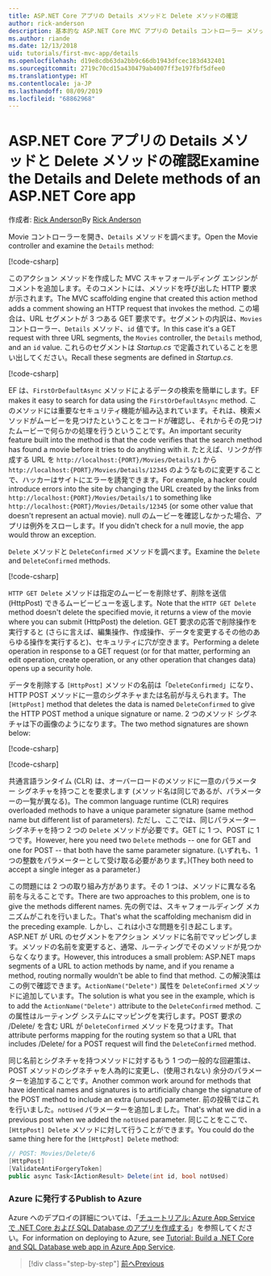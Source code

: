 ```yaml
---
title: ASP.NET Core アプリの Details メソッドと Delete メソッドの確認
author: rick-anderson
description: 基本的な ASP.NET Core MVC アプリの Details コントローラー メソッドとビューについて説明します。
ms.author: riande
ms.date: 12/13/2018
uid: tutorials/first-mvc-app/details
ms.openlocfilehash: d19e8cdb63da2bb9c66db1943dfcec183d432401
ms.sourcegitcommit: 2719c70cd15a430479ab4007ff3e197fbf5dfee0
ms.translationtype: HT
ms.contentlocale: ja-JP
ms.lasthandoff: 08/09/2019
ms.locfileid: "68862968"
---
```

# <a name="examine-the-details-and-delete-methods-of-an-aspnet-core-app"></a><span data-ttu-id="c0775-103">ASP.NET Core アプリの Details メソッドと Delete メソッドの確認</span><span class="sxs-lookup"><span data-stu-id="c0775-103">Examine the Details and Delete methods of an ASP.NET Core app</span></span>

<span data-ttu-id="c0775-104">作成者: [Rick Anderson](https://twitter.com/RickAndMSFT)</span><span class="sxs-lookup"><span data-stu-id="c0775-104">By [Rick Anderson](https://twitter.com/RickAndMSFT)</span></span>

<span data-ttu-id="c0775-105">Movie コントローラーを開き、`Details` メソッドを調べます。</span><span class="sxs-lookup"><span data-stu-id="c0775-105">Open the Movie controller and examine the `Details` method:</span></span>

[!code-csharp[](start-mvc/sample/MvcMovie22/Controllers/MoviesController.cs?name=snippet_details)]

<span data-ttu-id="c0775-106">このアクション メソッドを作成した MVC スキャフォールディング エンジンがコメントを追加します。そのコメントには、メソッドを呼び出した HTTP 要求が示されます。</span><span class="sxs-lookup"><span data-stu-id="c0775-106">The MVC scaffolding engine that created this action method adds a comment showing an HTTP request that invokes the method.</span></span> <span data-ttu-id="c0775-107">この場合は、URL セグメントが 3 つある GET 要求です。セグメントの内訳は、`Movies` コントローラー、`Details` メソッド、`id` 値です。</span><span class="sxs-lookup"><span data-stu-id="c0775-107">In this case it's a GET request with three URL segments, the `Movies` controller, the `Details` method, and an `id` value.</span></span> <span data-ttu-id="c0775-108">これらのセグメントは *Startup.cs* で定義されていることを思い出してください。</span><span class="sxs-lookup"><span data-stu-id="c0775-108">Recall these segments are defined in *Startup.cs*.</span></span>

[!code-csharp[](start-mvc/sample/MvcMovie/Startup.cs?highlight=5&name=snippet_1)]

<span data-ttu-id="c0775-109">EF は、`FirstOrDefaultAsync` メソッドによるデータの検索を簡単にします。</span><span class="sxs-lookup"><span data-stu-id="c0775-109">EF makes it easy to search for data using the `FirstOrDefaultAsync` method.</span></span> <span data-ttu-id="c0775-110">このメソッドには重要なセキュリティ機能が組み込まれています。それは、検索メソッドがムービーを見つけたということをコードが確認し、それからその見つけたムービーで何らかの処理を行うということです。</span><span class="sxs-lookup"><span data-stu-id="c0775-110">An important security feature built into the method is that the code verifies that the search method has found a movie before it tries to do anything with it.</span></span> <span data-ttu-id="c0775-111">たとえば、リンクが作成する URL を `http://localhost:{PORT}/Movies/Details/1` から `http://localhost:{PORT}/Movies/Details/12345` のようなものに変更することで、ハッカーはサイトにエラーを誘発できます。</span><span class="sxs-lookup"><span data-stu-id="c0775-111">For example, a hacker could introduce errors into the site by changing the URL created by the links from `http://localhost:{PORT}/Movies/Details/1` to something like  `http://localhost:{PORT}/Movies/Details/12345` (or some other value that doesn't represent an actual movie).</span></span> <span data-ttu-id="c0775-112">null のムービーを確認しなかった場合、アプリは例外をスローします。</span><span class="sxs-lookup"><span data-stu-id="c0775-112">If you didn't check for a null movie, the app would throw an exception.</span></span>

<span data-ttu-id="c0775-113">`Delete` メソッドと `DeleteConfirmed` メソッドを調べます。</span><span class="sxs-lookup"><span data-stu-id="c0775-113">Examine the `Delete` and `DeleteConfirmed` methods.</span></span>

[!code-csharp[](start-mvc/sample/MvcMovie22/Controllers/MoviesController.cs?name=snippet_delete)]

<span data-ttu-id="c0775-114">`HTTP GET Delete` メソッドは指定のムービーを削除せず、削除を送信 (HttpPost) できるムービービューを返します。</span><span class="sxs-lookup"><span data-stu-id="c0775-114">Note that the `HTTP GET Delete` method doesn't delete the specified movie, it returns a view of the movie where you can submit (HttpPost) the deletion.</span></span> <span data-ttu-id="c0775-115">GET 要求の応答で削除操作を実行すると (さらに言えば、編集操作、作成操作、データを変更するその他のあらゆる操作を実行すると)、セキュリティに穴が空きます。</span><span class="sxs-lookup"><span data-stu-id="c0775-115">Performing a delete operation in response to a GET request (or for that matter, performing an edit operation, create operation, or any other operation that changes data) opens up a security hole.</span></span>

<span data-ttu-id="c0775-116">データを削除する `[HttpPost]` メソッドの名前は「`DeleteConfirmed`」になり、HTTP POST メソッドに一意のシグネチャまたは名前が与えられます。</span><span class="sxs-lookup"><span data-stu-id="c0775-116">The `[HttpPost]` method that deletes the data is named `DeleteConfirmed` to give the HTTP POST method a unique signature or name.</span></span> <span data-ttu-id="c0775-117">2 つのメソッド シグネチャは下の画像のようになります。</span><span class="sxs-lookup"><span data-stu-id="c0775-117">The two method signatures are shown below:</span></span>

[!code-csharp[](start-mvc/sample/MvcMovie/Controllers/MoviesController.cs?name=snippet_delete2)]

[!code-csharp[](start-mvc/sample/MvcMovie/Controllers/MoviesController.cs?name=snippet_delete3)]

<span data-ttu-id="c0775-118">共通言語ランタイム (CLR) は、オーバーロードのメソッドに一意のパラメーター シグネチャを持つことを要求します (メソッド名は同じであるが、パラメーターの一覧が異なる)。</span><span class="sxs-lookup"><span data-stu-id="c0775-118">The common language runtime (CLR) requires overloaded methods to have a unique parameter signature (same method name but different list of parameters).</span></span> <span data-ttu-id="c0775-119">ただし、ここでは、同じパラメーター シグネチャを持つ 2 つの `Delete` メソッドが必要です。GET に 1 つ、POST に 1 つです。</span><span class="sxs-lookup"><span data-stu-id="c0775-119">However, here you need two `Delete` methods -- one for GET and one for POST -- that both have the same parameter signature.</span></span> <span data-ttu-id="c0775-120">(いずれも、1 つの整数をパラメーターとして受け取る必要があります。)</span><span class="sxs-lookup"><span data-stu-id="c0775-120">(They both need to accept a single integer as a parameter.)</span></span>

<span data-ttu-id="c0775-121">この問題には 2 つの取り組み方があります。その 1 つは、メソッドに異なる名前を与えることです。</span><span class="sxs-lookup"><span data-stu-id="c0775-121">There are two approaches to this problem, one is to give the methods different names.</span></span> <span data-ttu-id="c0775-122">先の例では、スキャフォールディング メカニズムがこれを行いました。</span><span class="sxs-lookup"><span data-stu-id="c0775-122">That's what the scaffolding mechanism did in the preceding example.</span></span> <span data-ttu-id="c0775-123">しかし、これは小さな問題を引き起こします。ASP.NET が URL のセグメントをアクション メソッドに名前でマッピングします。メソッドの名前を変更すると、通常、ルーティングでそのメソッドが見つからなくなります。</span><span class="sxs-lookup"><span data-stu-id="c0775-123">However, this introduces a small problem: ASP.NET maps segments of a URL to action methods by name, and if you rename a method, routing normally wouldn't be able to find that method.</span></span> <span data-ttu-id="c0775-124">この解決策はこの例で確認できます。`ActionName("Delete")` 属性を `DeleteConfirmed` メソッドに追加しています。</span><span class="sxs-lookup"><span data-stu-id="c0775-124">The solution is what you see in the example, which is to add the `ActionName("Delete")` attribute to the `DeleteConfirmed` method.</span></span> <span data-ttu-id="c0775-125">この属性はルーティング システムにマッピングを実行します。POST 要求の /Delete/ を含む URL が `DeleteConfirmed` メソッドを見つけます。</span><span class="sxs-lookup"><span data-stu-id="c0775-125">That attribute performs mapping for the routing system so that a URL that includes /Delete/ for a POST request will find the `DeleteConfirmed` method.</span></span>

<span data-ttu-id="c0775-126">同じ名前とシグネチャを持つメソッドに対するもう 1 つの一般的な回避策は、POST メソッドのシグネチャを人為的に変更し、(使用されない) 余分のパラメーターを追加することです。</span><span class="sxs-lookup"><span data-stu-id="c0775-126">Another common work around for methods that have identical names and signatures is to artificially change the signature of the POST method to include an extra (unused) parameter.</span></span> <span data-ttu-id="c0775-127">前の投稿ではこれを行いました。`notUsed` パラメーターを追加しました。</span><span class="sxs-lookup"><span data-stu-id="c0775-127">That's what we did in a previous post when we added the `notUsed` parameter.</span></span> <span data-ttu-id="c0775-128">同じことをここで、`[HttpPost] Delete` メソッドに対して行うことができます。</span><span class="sxs-lookup"><span data-stu-id="c0775-128">You could do the same thing here for the `[HttpPost] Delete` method:</span></span>

```csharp
// POST: Movies/Delete/6
[HttpPost]
[ValidateAntiForgeryToken]
public async Task<IActionResult> Delete(int id, bool notUsed)
```

### <a name="publish-to-azure"></a><span data-ttu-id="c0775-129">Azure に発行する</span><span class="sxs-lookup"><span data-stu-id="c0775-129">Publish to Azure</span></span>

<span data-ttu-id="c0775-130">Azure へのデプロイの詳細については、「[チュートリアル: Azure App Service で .NET Core および SQL Database のアプリを作成する](/azure/app-service/app-service-web-tutorial-dotnetcore-sqldb)」を参照してください。</span><span class="sxs-lookup"><span data-stu-id="c0775-130">For information on deploying to Azure, see [Tutorial: Build a .NET Core and SQL Database web app in Azure App Service](/azure/app-service/app-service-web-tutorial-dotnetcore-sqldb).</span></span>

> [!div class="step-by-step"]
> [<span data-ttu-id="c0775-131">前へ</span><span class="sxs-lookup"><span data-stu-id="c0775-131">Previous</span></span>](validation.md)
